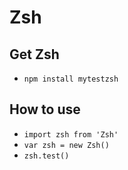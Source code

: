 # Zsh

## Get Zsh

+ `npm install mytestzsh`

## How to use

+ `import zsh from 'Zsh'`
+ `var zsh = new Zsh()`
+ `zsh.test()`